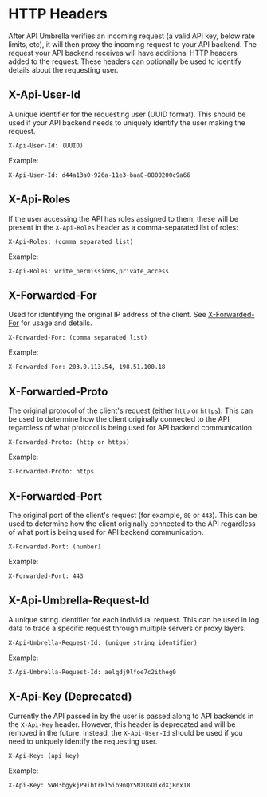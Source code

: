 # HTTP Headers

After API Umbrella verifies an incoming request (a valid API key, below rate limits, etc), it will then proxy the incoming request to your API backend. The request your API backend receives will have additional HTTP headers added to the request. These headers can optionally be used to identify details about the requesting user.

## X-Api-User-Id

A unique identifier for the requesting user (UUID format). This should be used if your API backend needs to uniquely identify the user making the request.

```
X-Api-User-Id: (UUID)
```

Example:

```
X-Api-User-Id: d44a13a0-926a-11e3-baa8-0800200c9a66
```

## X-Api-Roles

If the user accessing the API has roles assigned to them, these will be present in the `X-Api-Roles` header as a comma-separated list of roles:

```
X-Api-Roles: (comma separated list)
```

Example:

```
X-Api-Roles: write_permissions,private_access
```

## X-Forwarded-For

Used for identifying the original IP address of the client. See [X-Forwarded-For](https://en.wikipedia.org/wiki/X-Forwarded-For) for usage and details.

```
X-Forwarded-For: (comma separated list)
```

Example:

```
X-Forwarded-For: 203.0.113.54, 198.51.100.18
```

## X-Forwarded-Proto

The original protocol of the client's request (either `http` or `https`). This can be used to determine how the client originally connected to the API regardless of what protocol is being used for API backend communication.

```
X-Forwarded-Proto: (http or https)
```

Example:

```
X-Forwarded-Proto: https
```

## X-Forwarded-Port

The original port of the client's request (for example, `80` or `443`). This can be used to determine how the client originally connected to the API regardless of what port is being used for API backend communication.

```
X-Forwarded-Port: (number)
```

Example:

```
X-Forwarded-Port: 443
```

## X-Api-Umbrella-Request-Id

A unique string identifier for each individual request. This can be used in log data to trace a specific request through multiple servers or proxy layers.

```
X-Api-Umbrella-Request-Id: (unique string identifier)
```

Example:

```
X-Api-Umbrella-Request-Id: aelqdj9lfoe7c2itheg0
```

## X-Api-Key (Deprecated)

Currently the API passed in by the user is passed along to API backends in the `X-Api-Key` header. However, this header is deprecated and will be removed in the future. Instead, the `X-Api-User-Id` should be used if you need to uniquely identify the requesting user.

```
X-Api-Key: (api key)
```

Example:

```
X-Api-Key: 5WH3bgykjP9ihtrRl5ib9nQY5NzUGOixdXjBnx18
```

